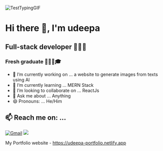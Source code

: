 ![TestTypingGIF](https://user-images.githubusercontent.com/68679420/229775450-1c333237-a39f-4398-b1fa-b8f1bc183837.gif)

# Hi there 👋, I'm udeepa 
## Full-stack developer 👨🏻‍💻
### Fresh graduate 👨🏻‍🎓🎓

- 🔭 I’m currently working on ... a website to generate images from texts using AI
- 🌱 I’m currently learning ... MERN Stack
- 👯 I’m looking to collaborate on ... ReactJs
- 💬 Ask me about ... Anything
- 😄 Pronouns: ... He/Him

## 📫 Reach me on: ... 

[![Gmail](https://img.shields.io/badge/-GMAIL-D14836?style=for-the-badge&logo=gmail&logoColor=white)](mailto:udeepaDG@gmail.com) [<img src="https://img.shields.io/badge/linkedin-%230077B5.svg?&style=for-the-badge&logo=linkedin&logoColor=white" />](https://www.linkedin.com/in/udeepa) 

My Portfolio website - https://udeepa-portfolio.netlify.app
